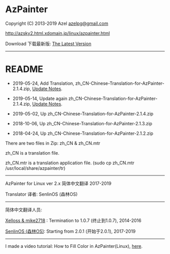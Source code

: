 # AzPainter
Copyright (C) 2013-2019 Azel azelpg@gmail.com

http://azsky2.html.xdomain.jp/linux/azpainter.html

Download 下载最新版: [The Latest Version](https://osdn.net/projects/azpainter/downloads/71051/azpainter-2.1.4.tar.xz/)
**********************************************
# README
* 2019-05-24, Add Translation, zh_CN-Chinese-Translation-for-AzPainter-2.1.4.zip, [Update Notes](https://github.com/Symbian9/azpainter/issues/61). 

* 2019-05-14, Update again zh_CN-Chinese-Translation-for-AzPainter-2.1.4.zip, [Update Notes](https://github.com/SenlinOS/databox/raw/master/Update-notes.jpg). 

* 2019-05-02, Up zh_CN-Chinese-Translation-for-AzPainter-2.1.4.zip

* 2018-10-06, Up zh_CN-Chinese-Translation-for-AzPainter-2.1.3.zip

* 2018-04-24, Up zh_CN-Chinese-Translation-for-AzPainter-2.1.2.zip

There are two files in Zip: zh_CN & zh_CN.mtr  

zh_CN is a translation file.

zh_CN.mtr is a translation application file. (sudo cp zh_CN.mtr /usr/local/share/azpainter/tr)

**********************************************

AzPainter for Linux ver 2.x 简体中文翻译 2017-2019

Translator 译者: SenlinOS (森林OS)

**********************************************

简体中文翻译人员:

[Xelloss & mike2718](https://github.com/mike2718/azpainter) : Termination to 1.0.7 (终止到1.0.7), 2014-2016

[SenlinOS (森林OS)](https://senlinos.com): Starting from 2.0.1 (开始于2.0.1), 2017-2019

**********************************************

I made a video tutorial:
How to Fill Color in AzPainter(Linux), [here](https://youtu.be/shtNuYdNI4Y).
